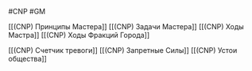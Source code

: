 #CNP #GM

[[(CNP) Принципы Мастера]]
[[(CNP) Задачи Мастера]]
[[(CNP) Ходы Мастра]]
[[(CNP) Ходы Фракций Города]]

[[(CNP) Счетчик тревоги]]
[[(CNP) Запретные Силы]]
[[(CNP) Устои общества]]